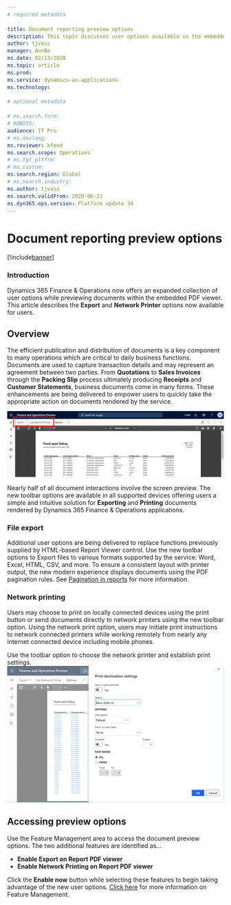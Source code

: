 ```yaml
---
# required metadata

title: Document reporting preview options 
description: This topic discusses user options available in the embedded document reporting previewer
author: tjvass
manager: AnnBe
ms.date: 02/13/2020
ms.topic: article
ms.prod: 
ms.service: dynamics-ax-applications
ms.technology: 

# optional metadata

# ms.search.form:
# ROBOTS:
audience: IT Pro
# ms.devlang: 
ms.reviewer: kfend
ms.search.scope: Operations
# ms.tgt_pltfrm: 
# ms.custom:
ms.search.region: Global
# ms.search.industry:
ms.author: tjvass
ms.search.validFrom: 2020-06-21 
ms.dyn365.ops.version: Platform update 34
---
```


# Document reporting preview options

[!include[banner](../includes/banner.md)]

### Introduction
Dynamics 365 Finance & Operations now offers an expanded collection of user options while previewing documents within the embedded PDF viewer.  This article describes the **Export** and **Network Printer** options now available for users.

## Overview
The efficient publication and distribution of documents is a key component to many operations which are critical to daily business functions.  Documents are used to capture transaction details and may represent an agreement between two parties.  From **Quotations** to **Sales Invoices** through the **Packing Slip** process ultimately producing **Receipts** and **Customer Statements**, business documents come in many forms. These enhancements are being delivered to empower users to quickly take the appropriate action on documents rendered by the service. 

![Document previewer user options](./media/Document-preview-options-toolbar.png)

Nearly half of all document interactions involve the screen preview. The new toolbar options are available in all supported devices offering users a simple and intuitive solution for **Exporting** and **Printing** documents rendered by Dynamics 365 Finance & Operations applications.

### File export
Additional user options are being delivered to replace functions previously supplied by HTML-based Report Viewer control.  Use the new toolbar options to Export files to various formats supported by the service:  Word, Excel, HTML, CSV, and more.  To ensure a consistent layout with printer output, the new modern experience displays documents using the PDF pagination rules.  See [Pagination in reports](https://docs.microsoft.com/en-us/sql/reporting-services/report-design/pagination-in-reporting-services-report-builder-and-ssrs?view=sql-server-ver15) for more information.

### Network printing
Users may choose to print on locally connected devices using the print button or send documents directly to network printers using the new toolbar option.  Using the network print option, users may initiate print instructions to network connected printers while working remotely from nearly any internet connected device including mobile phones.

Use the toolbar option to choose the network printer and establish print settings.
![Access Print destination settings](./media/Document-preview-network-print-options.png)

## Accessing preview options
Use the Feature Management area to access the document preview options.  The two additional features are identified as…
- **Enable Export on Report PDF viewer**
- **Enable Network Printing on Report PDF viewer**

Click the **Enable now** button while selecting these features to begin taking advantage of the new user options.  [Click here](https://docs.microsoft.com/en-us/dynamics365/fin-ops-core/fin-ops/get-started/feature-management/feature-management-overview) for more information on Feature Management.
